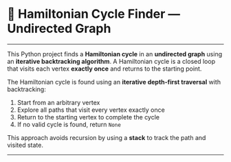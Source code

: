 # 🔄 Hamiltonian Cycle Finder — Undirected Graph

---

This Python project finds a **Hamiltonian cycle** in an **undirected graph** using an **iterative backtracking algorithm**. A Hamiltonian cycle is a closed loop that visits each vertex **exactly once** and returns to the starting point.

The Hamiltonian cycle is found using an **iterative depth-first traversal** with backtracking:

1. Start from an arbitrary vertex
2. Explore all paths that visit every vertex exactly once
3. Return to the starting vertex to complete the cycle
4. If no valid cycle is found, return `None`

This approach avoids recursion by using a **stack** to track the path and visited state.

---
